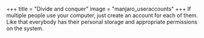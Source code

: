 +++
title = "Divide and conquer"
image = "manjaro_useraccounts"
+++ 
If multiple people use your computer, just create an account for each of them. Like that everybody has their personal storage and appropriate permissions on the system.
